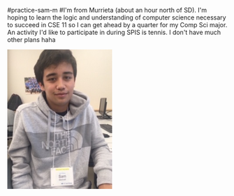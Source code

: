 #practice-sam-m
#I'm from Murrieta (about an hour north of SD). I'm hoping to learn the logic and understanding of computer science necessary to succeed in CSE 11 so I can get ahead by a quarter for my Comp Sci major. An activity I'd like to participate in during SPIS is tennis. I don't have much other plans haha

![me](sam-m.jpg)
